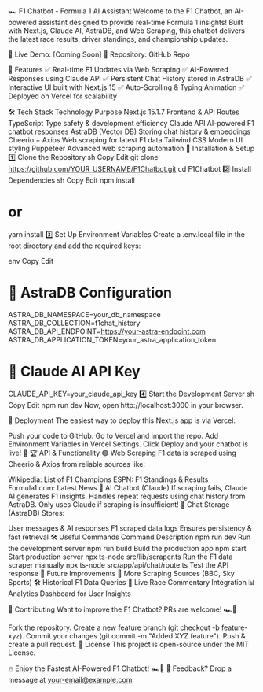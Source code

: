 🏎️ F1 Chatbot - Formula 1 AI Assistant
Welcome to the F1 Chatbot, an AI-powered assistant designed to provide real-time Formula 1 insights! Built with Next.js, Claude AI, AstraDB, and Web Scraping, this chatbot delivers the latest race results, driver standings, and championship updates.

🚀 Live Demo: [Coming Soon]
📌 Repository: GitHub Repo

📌 Features
✅ Real-time F1 Updates via Web Scraping
✅ AI-Powered Responses using Claude API
✅ Persistent Chat History stored in AstraDB
✅ Interactive UI built with Next.js 15
✅ Auto-Scrolling & Typing Animation
✅ Deployed on Vercel for scalability

🛠️ Tech Stack
Technology	Purpose
Next.js 15.1.7	Frontend & API Routes
TypeScript	Type safety & development efficiency
Claude API	AI-powered F1 chatbot responses
AstraDB (Vector DB)	Storing chat history & embeddings
Cheerio + Axios	Web scraping for latest F1 data
Tailwind CSS	Modern UI styling
Puppeteer	Advanced web scraping automation
🔧 Installation & Setup
1️⃣ Clone the Repository
sh
Copy
Edit
git clone https://github.com/YOUR_USERNAME/F1Chatbot.git
cd F1Chatbot
2️⃣ Install Dependencies
sh
Copy
Edit
npm install
# or
yarn install
3️⃣ Set Up Environment Variables
Create a .env.local file in the root directory and add the required keys:

env
Copy
Edit
# 🔹 AstraDB Configuration
ASTRA_DB_NAMESPACE=your_db_namespace
ASTRA_DB_COLLECTION=f1chat_history
ASTRA_DB_API_ENDPOINT=https://your-astra-endpoint.com
ASTRA_DB_APPLICATION_TOKEN=your_astra_application_token

# 🔹 Claude AI API Key
CLAUDE_API_KEY=your_claude_api_key
4️⃣ Start the Development Server
sh
Copy
Edit
npm run dev
Now, open http://localhost:3000 in your browser.

🚀 Deployment
The easiest way to deploy this Next.js app is via Vercel:

Push your code to GitHub.
Go to Vercel and import the repo.
Add Environment Variables in Vercel Settings.
Click Deploy and your chatbot is live! 🎉
🏆 API & Functionality
🟢 Web Scraping
F1 data is scraped using Cheerio & Axios from reliable sources like:

Wikipedia: List of F1 Champions
ESPN: F1 Standings & Results
Formula1.com: Latest News
🤖 AI Chatbot (Claude)
If scraping fails, Claude AI generates F1 insights.
Handles repeat requests using chat history from AstraDB.
Only uses Claude if scraping is insufficient!
💾 Chat Storage (AstraDB)
Stores:

User messages & AI responses
F1 scraped data logs
Ensures persistency & fast retrieval
🛠️ Useful Commands
Command	Description
npm run dev	Run the development server
npm run build	Build the production app
npm start	Start production server
npx ts-node src/lib/scraper.ts	Run the F1 data scraper manually
npx ts-node src/app/api/chat/route.ts	Test the API response
📜 Future Improvements
🚀 More Scraping Sources (BBC, Sky Sports)
🛠 Historical F1 Data Queries
🔄 Live Race Commentary Integration
📊 Analytics Dashboard for User Insights

🏁 Contributing
Want to improve the F1 Chatbot? PRs are welcome! 🏎️💨

Fork the repository.
Create a new feature branch (git checkout -b feature-xyz).
Commit your changes (git commit -m "Added XYZ feature").
Push & create a pull request.
📜 License
This project is open-source under the MIT License.

🔥 Enjoy the Fastest AI-Powered F1 Chatbot! 🏎️💨
📩 Feedback? Drop a message at your-email@example.com.
